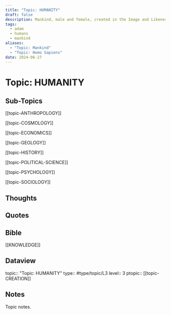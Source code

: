 ```yaml
---
title: "Topic: HUMANITY"
draft: false
description: Mankind, male and female, created in the Image and Likeness of The GODNEAD.
tags:
  - adam
  - humans
  - mankind
aliases:
  - "Topic: Mankind"
  - "Topic: Homo Sapiens"
date: 2024-06-27
---
```

# Topic: HUMANITY
## Sub-Topics
[[topic-ANTHROPOLOGY]]

[[topic-COSMOLOGY]]

[[topic-ECONOMICS]]

[[topic-GEOLOGY]]

[[topic-HISTORY]]

[[topic-POLITICAL-SCIENCE]]

[[topic-PSYCHOLOGY]]

[[topic-SOCIOLOGY]]

## Thoughts

## Quotes

## Bible
[[KNOWLEDGE]]
## Dataview
topic:: "Topic: HUMANITY"
type:: #type/topic/L3 
level:: 3
ptopic:: [[topic-CREATION]]

## Notes
Topic notes.

